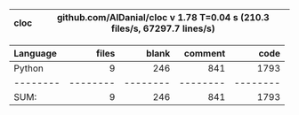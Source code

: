 cloc|github.com/AlDanial/cloc v 1.78  T=0.04 s (210.3 files/s, 67297.7 lines/s)
--- | ---

Language|files|blank|comment|code
:-------|-------:|-------:|-------:|-------:
Python|9|246|841|1793
--------|--------|--------|--------|--------
SUM:|9|246|841|1793
